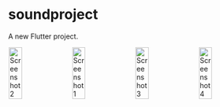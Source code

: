 # soundproject

A new Flutter project.

<div style="display: flex; justify-content: space-around;">
    <img src="https://github.com/user-attachments/assets/ace4da1c-296d-425d-8bf8-b54539aedc58" alt="Screenshot 2" style="width: 23%; margin-right: 10px;">
  <img src="https://github.com/user-attachments/assets/3f672f8c-dc88-4868-a188-559888a32aaf" alt="Screenshot 1" style="width: 23%; margin-right: 10px;">
  <img src="https://github.com/user-attachments/assets/276ec49b-ae52-4e14-9220-c2c64a1bb2dd" alt="Screenshot 3" style="width: 23%; margin-right: 10px;">
  <img src="https://github.com/user-attachments/assets/ccac75c1-f022-4498-b87a-108b4d0751b4" alt="Screenshot 4" style="width: 23%;">
</div>

